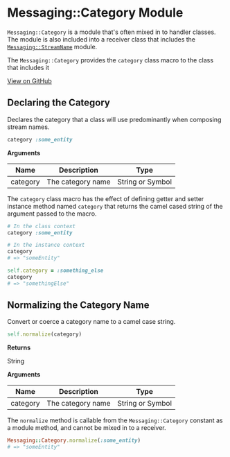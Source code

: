 # Messaging::Category Module

`Messaging::Category` is a module that's often mixed in to handler classes. The module is also included into a receiver class that includes the [`Messaging::StreamName`](./messaging-stream-name.md) module.

The `Messaging::Category` provides the `category` class macro to the class that includes it

[View on GitHub](https://github.com/eventide-project/messaging/blob/master/lib/messaging/category.rb)

## Declaring the Category

Declares the category that a class will use predominantly when composing stream names.

``` ruby
category :some_entity
```

**Arguments**

| Name | Description | Type |
| --- | --- | --- |
| category | The category name | String or Symbol|

The `category` class macro has the effect of defining getter and setter instance method named `category` that returns the camel cased string of the argument passed to the macro.

``` ruby
# In the class context
category :some_entity

# In the instance context
category
# => "someEntity"

self.category = :something_else
category
# => "somethingElse"
```

## Normalizing the Category Name

Convert or coerce a category name to a camel case string.

``` ruby
self.normalize(category)
```

**Returns**

String

**Arguments**

| Name | Description | Type |
| --- | --- | --- |
| category | The category name | String or Symbol|

The `normalize` method is callable from the `Messaging::Category` constant as a module method, and cannot be mixed in to a receiver.

``` ruby
Messaging::Category.normalize(:some_entity)
# => "someEntity"
```

